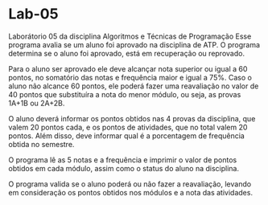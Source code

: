 # Lab-05
Laborátorio 05 da disciplina Algoritmos e Técnicas de Programação
Esse programa avalia se um aluno foi aprovado na disciplina de ATP. O programa determina se o aluno foi aprovado, está em recuperação ou reprovado.

Para o aluno ser aprovado ele deve alcançar nota superior ou igual a 60 pontos, no somatório das notas e frequência maior e igual a 75%. Caso o aluno não alcance 60 pontos, ele poderá fazer uma reavaliação no valor de 40 pontos que substituíra a nota do menor módulo, ou seja, as provas 1A+1B ou 2A+2B.

O aluno deverá informar os pontos obtidos nas 4 provas da disciplina, que valem 20 pontos cada, e os pontos de atividades, que no total valem 20 pontos. Além disso, deve informar qual é a porcentagem de frequência obtida no semestre.

O programa lê as 5 notas e a frequência e imprimir o valor de pontos obtidos em cada módulo, assim como o status do aluno na disciplina.

O programa valida se o aluno poderá ou não fazer a reavaliação, levando em consideração os pontos obtidos nos módulos e a nota das atividades.
